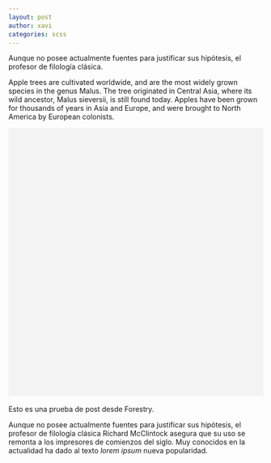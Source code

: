 ```yaml
---
layout: post
author: xavi
categories: scss
---
```

Aunque no posee actualmente fuentes para justificar sus hipótesis, el profesor de filología clásica.

Apple trees are cultivated worldwide, and are the most widely grown species in
the genus Malus. The tree originated in Central Asia, where its wild ancestor,
Malus sieversii, is still found today. Apples have been grown for thousands of
years in Asia and Europe, and were brought to North America by European
colonists.

<img src="/assets/img/posts/default.png"/>

Esto es una prueba de post desde Forestry.

Aunque no posee actualmente fuentes para justificar sus hipótesis, el profesor de filología clásica Richard McClintock asegura que su uso se remonta a los impresores de comienzos del siglo. Muy conocidos en la actualidad ha dado al texto _lorem ipsum_ nueva popularidad.